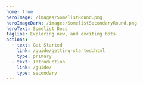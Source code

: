 ```yaml
---
home: true
heroImage: /images/SomelistRound.png
heroImageDark: /images/SomelistSecondaryRound.png
heroText: Somelist Docs
tagline: Exploring new, and exciting bots.
actions:
  - text: Get Started
    link: /guide/getting-started.html
    type: primary
  - text: Introduction
    link: /guide/
    type: secondary
---
```

